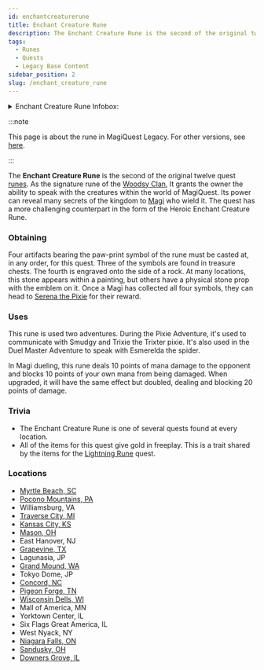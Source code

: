 ```yaml
---
id: enchantcreaturerune
title: Enchant Creature Rune
description: The Enchant Creature Rune is the second of the original twelve quest runes. As the signature rune of the Woodsy Clan, It grants the owner the ability to speak with the creatures within the world of MagiQuest.
tags:
  - Runes
  - Quests
  - Legacy Base Content
sidebar_position: 2
slug: /enchant_creature_rune
---
```


<details>
  <summary>Enchant Creature Rune Infobox:</summary>
  | Enchant Creature Rune |
  | --- |
  | <img src="\img\docs\one-time\Quests\Enchant_Creature_Rune\Enchant_Creature_Rune.webp" alt="Enchant Creature Rune" width="192" hight="175" title="Enchant Creature Rune"></img> |

  | General Information |  |
  | --- | --- |
  | Content Set | [Legacy Base Content](docs\Info_About_MagiQuest\Content_Sets\Legacy_Base_Content.md) |
  | Quest Giver | [Quest Master](docs\Missing_Page.md) |
  | Reward Giver | Serena the Pixie |
  | Prerequisites | None |

  | Rewards |  |
  | --- | --- |
  | ***Gold*** | ***XP*** |
  | 300 <img src="\img\docs\multi-use\infobox-assets\Gold.webp" alt="Gold Icon" width="24" hight="24" title="Gold Icon"></img> | 100 <img src="\img\docs\multi-use\infobox-assets\XP.webp" alt="XP Icon" width="24" hight="25" title="XP Icon"></img> |

  | In Other Versions |  |
  | --- | --- |
  | [MagiQuest Chronicles](docs\Missing_Page.md) | [MagiQuest Plus](docs\Missing_Page.md) |
</details>

:::note

This page is about the rune in MagiQuest Legacy. For other versions, see [here](docs\Missing_Page.md).

:::

The **Enchant Creature Rune** is the second of the original twelve quest [runes](docs\Info_About_MagiQuest\Runes.md). As the signature rune of the [Woodsy Clan](docs\Info_About_MagiQuest\Clans\Woodsy_Clan.md), It grants the owner the ability to speak with the creatures within the world of MagiQuest. Its power can reveal many secrets of the kingdom to [Magi](docs\Info_About_MagiQuest\Magi.md) who wield it. The quest has a more challenging counterpart in the form of the Heroic Enchant Creature Rune.

### Obtaining

Four artifacts bearing the paw-print symbol of the rune must be casted at, in any order, for this quest. Three of the symbols are found in treasure chests. The fourth is engraved onto the side of a rock. At many locations, this stone appears within a painting, but others have a physical stone prop with the emblem on it. Once a Magi has collected all four symbols, they can head to [Serena the Pixie](docs\Missing_Page.md) for their reward.

### Uses

This rune is used two adventures. During the Pixie Adventure, it's used to communicate with Smudgy and Trixie the Trixter pixie. It's also used in the Duel Master Adventure to speak with Esmerelda the spider.

In Magi dueling, this rune deals 10 points of mana damage to the opponent and blocks 10 points of your own mana from being damaged. When upgraded, it will have the same effect but doubled, dealing and blocking 20 points of damage.

### Trivia

  - The Enchant Creature Rune is one of several quests found at every location.
  - All of the items for this quest give gold in freeplay. This is a trait shared by the items for the [Lightning Rune](docs\Quests\Lightning_Rune.md) quest.

### Locations

  - [Myrtle Beach, SC](docs\Missing_Page.md)
  - [Pocono Mountains, PA](docs\Missing_Page.md)
  - Williamsburg, VA
  - [Traverse City, MI](docs\Missing_Page.md)
  - [Kansas City, KS](docs\Missing_Page.md)
  - [Mason, OH](docs\Missing_Page.md)
  - East Hanover, NJ
  - [Grapevine, TX](docs\Missing_Page.md)
  - Lagunasia, JP
  - [Grand Mound, WA](docs\Missing_Page.md)
  - Tokyo Dome, JP
  - [Concord, NC](docs\Missing_Page.md)
  - [Pigeon Forge, TN](docs\Realm_Locations\Pigeon_Forge_TN.md)
  - [Wisconsin Dells, WI](docs\Missing_Page.md)
  - Mall of America, MN
  - Yorktown Center, IL
  - Six Flags Great America, IL
  - West Nyack, NY
  - [Niagara Falls, ON](docs\Missing_Page.md)
  - [Sandusky, OH](docs\Missing_Page.md)
  - [Downers Grove, IL](docs\Missing_Page.md)